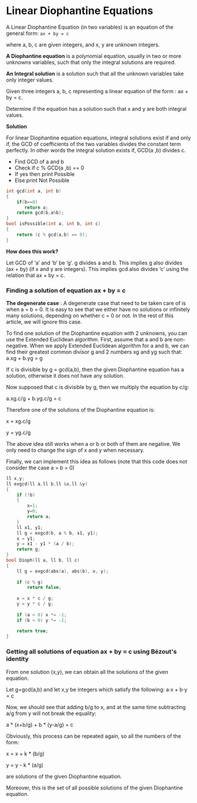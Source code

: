 # Linear Diophantine Equations

A Linear Diophantine Equation (in two variables) is an equation of the general form: `ax + by = c`

where a, b, c are given integers, and x, y are unknown integers.

**A Diophantine equation** is a polynomial equation, usually in two or more unknowns variables, such that only the integral solutions are required.

**An Integral solution** is a solution such that all the unknown variables take only integer values.

Given three integers a, b, c representing a linear equation of the form : ax + by = c. 

Determine if the equation has a solution such that x and y are both integral values.


**Solution**

For linear Diophantine equation equations, integral solutions exist if and only if, the GCD of coefficients of the two variables divides the constant term perfectly. 
In other words the integral solution exists if, GCD(a ,b) divides c.

- Find GCD of a and b
- Check if c % GCD(a ,b) == 0
- If yes then print Possible
 - Else print Not Possible
```cpp
int gcd(int a, int b) 
{ 
    if(b==0)
       return a;
    return gcd(b,a%b); 
} 
bool isPossible(int a, int b, int c) 
{ 
    return (c % gcd(a,b) == 0); 
} 
```
**How does this work?**

Let GCD of ‘a’ and ‘b’ be ‘g’. g divides a and b. This implies g also divides (ax + by) (if x and y are integers).
This implies gcd also divides ‘c’ using the relation that ax + by = c. 

### Finding a solution of equation ax + by = c

**The degenerate case** : A degenerate case that need to be taken care of is when a = b = 0. It is easy to see that we either have no solutions or infinitely many solutions, depending on whether c = 0 or not. In the rest of this article, we will ignore this case.

To find one solution of the Diophantine equation with 2 unknowns, you can use the Extended Euclidean algorithm. First, assume that a and b are non-negative. When we apply Extended Euclidean algorithm for a and b, we can find their greatest common divisor g and 2 numbers xg and yg such that: a.xg + b.yg = g

If c is divisible by g = gcd(a,b), then the given Diophantine equation has a solution, otherwise it does not have any solution. 

Now supposed that c is divisible by g, then we multiply the equation by c/g:

a.xg.c/g + b.yg.c/g = c

Therefore one of the solutions of the Diophantine equation is:

x = xg.c/g

y = yg.c/g

The above idea still works when a or b or both of them are negative. We only need to change the sign of x and y when necessary.

Finally, we can implement this idea as follows (note that this code does not consider the case a = b = 0)
```cpp
ll x,y;
ll exgcd(ll a,ll b,ll &x,ll &y)
{
    if (!b)
    {
        x=1;
        y=0;
        return a;
    }
    ll x1, y1;
    ll g = exgcd(b, a % b, x1, y1);
    x = y1;
    y = x1 - y1 * (a / b);
    return g;
}
bool Dioph(ll a, ll b, ll c)
{
    ll g = exgcd(abs(a), abs(b), x, y);
    
    if (c % g)
        return false;
    
    x = x * c / g;
    y = y * c / g;
    
    if (a < 0) x *= -1;
    if (b < 0) y *= -1;
    
    return true;
}
```

### Getting all solutions of equation ax + by = c using Bézout's identity

From one solution (x,y), we can obtain all the solutions of the given equation.

Let g=gcd(a,b) and let x,y be integers which satisfy the following: a⋅x + b⋅y = c

Now, we should see that adding b/g to x, and at the same time subtracting a/g from y will not break the equality:

a * (x+b/g) + b * (y-a/g) = c

Obviously, this process can be repeated again, so all the numbers of the form:

x = x + k * (b/g)

y = y - k * (a/g)

are solutions of the given Diophantine equation.

Moreover, this is the set of all possible solutions of the given Diophantine equation.

